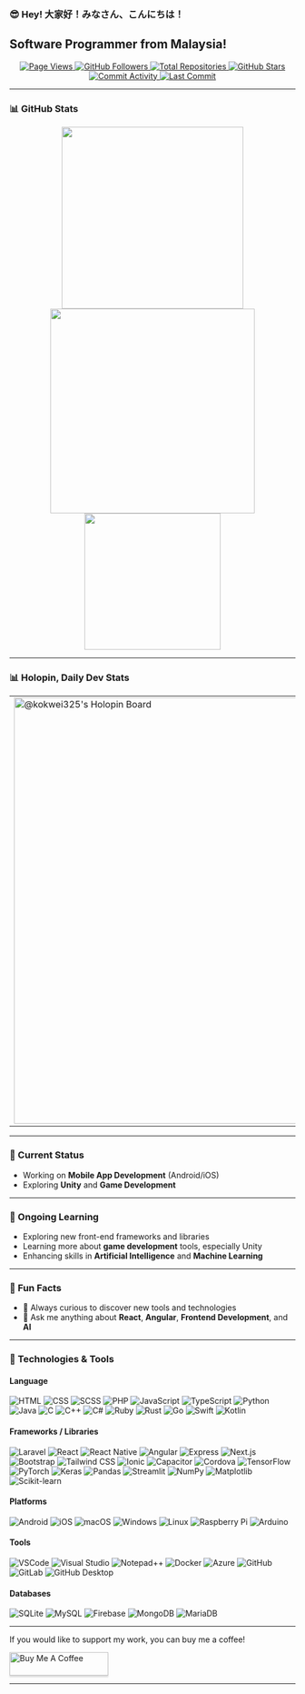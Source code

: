 ### 😎 Hey! 大家好！みなさん、こんにちは！

## Software Programmer from Malaysia!
   
<div align="center">
   <a href="https://github.com/Laikokwui/Laikokwui">
      <img src="https://komarev.com/ghpvc/?username=Laikokwui&color=green" alt="Page Views" />
   </a>
   <a href="https://github.com/Laikokwui?tab=followers">
       <img alt="GitHub Followers" src="https://img.shields.io/github/followers/Laikokwui?style=flat&logo=github">
   </a>
   <a href="https://github.com/Laikokwui?tab=repositories">
      <img src="https://badges.pufler.dev/repos/Laikokwui" alt="Total Repositories">
   </a>
   <a href="https://github.com/Laikokwui">
      <img src="https://img.shields.io/github/stars/Laikokwui?style=flat&logo=github" alt="GitHub Stars">
   </a>
   <a href="https://github.com/Laikokwui/Laikokwui">
      <img src="https://img.shields.io/github/commit-activity/m/Laikokwui/Laikokwui?style=flat" alt="Commit Activity">
   </a>
   <a href="https://github.com/Laikokwui">
      <img src="https://img.shields.io/github/last-commit/Laikokwui/Laikokwui" alt="Last Commit">
   </a>
</div>

---

### 📊 GitHub Stats

<div align="center">
    <a>
      <img src="https://github-readme-streak-stats.herokuapp.com/?user=Laikokwui&theme=radical" width="320" />
    </a>
    <a>
      <img src="https://github-readme-stats.vercel.app/api?username=Laikokwui&show_icons=true&count_private=true&theme=radical&hide_title=true" width="360" />
    </a>
    <a>
      <img src="https://github-readme-stats.vercel.app/api/top-langs/?username=Laikokwui&layout=compact&langs_count=8&theme=radical&hide_title=true" width="240" />
    </a>
</div>

---

### 📊 Holopin, Daily Dev Stats

<table border="0">
 <tr>
   <td>
      <a href="https://holopin.me/kokwei325">
        <img
          src="https://holopin.me/kokwei325"
          alt="@kokwei325's Holopin Board"
          width="750"
        />
      </a>
   </td>
    <td>
      <a href="https://app.daily.dev/kokwei325">
        <img src="https://api.daily.dev/devcards/v2/NAaXjoTzeUS4NLOyQ1aSA.png?type=default&r=u5y" width="170" alt="Lai Kok Wui's Dev Card"/>
      </a>
    </td>
 </tr>
</table>

---

### :telescope: Current Status 

- Working on **Mobile App Development** (Android/iOS)
- Exploring **Unity** and **Game Development**

---

### 🌱 Ongoing Learning

- Exploring new front-end frameworks and libraries
- Learning more about **game development** tools, especially Unity
- Enhancing skills in **Artificial Intelligence** and **Machine Learning**

---

### 🎯 Fun Facts

- 🚗 Always curious to discover new tools and technologies
- 💬 Ask me anything about **React**, **Angular**, **Frontend Development**, and **AI**

---

### 🔧 Technologies & Tools
#### Language
![HTML](https://img.shields.io/badge/HTML-E34F26?style=flat&logo=html5&logoColor=white)
![CSS](https://img.shields.io/badge/CSS-1572B6?style=flat&logo=css3&logoColor=white)
![SCSS](https://img.shields.io/badge/SCSS-CC6699?style=flat&logo=sass&logoColor=white)
![PHP](https://img.shields.io/badge/PHP-777BB4?style=flat&logo=php&logoColor=white)
![JavaScript](https://img.shields.io/badge/JavaScript-F7DF1E?style=flat&logo=javascript&logoColor=black)
![TypeScript](https://img.shields.io/badge/TypeScript-3178C6?style=flat&logo=typescript&logoColor=white)
![Python](https://img.shields.io/badge/Python-3776AB?style=flat&logo=python&logoColor=white)
![Java](https://img.shields.io/badge/Java-007396?style=flat&logo=java&logoColor=white)
![C](https://img.shields.io/badge/C-A8B9CC?style=flat&logo=c&logoColor=white)
![C++](https://img.shields.io/badge/C%2B%2B-F34B7F?style=flat&logo=cplusplus&logoColor=white)
![C#](https://img.shields.io/badge/C%23-239120?style=flat&logo=csharp&logoColor=white)
![Ruby](https://img.shields.io/badge/Ruby-CC342D?style=flat&logo=ruby&logoColor=white)
![Rust](https://img.shields.io/badge/Rust-000000?style=flat&logo=rust&logoColor=white)
![Go](https://img.shields.io/badge/Go-00ADD8?style=flat&logo=go&logoColor=white)
![Swift](https://img.shields.io/badge/Swift-F05138?style=flat&logo=swift&logoColor=white)
![Kotlin](https://img.shields.io/badge/Kotlin-7F52FF?style=flat&logo=kotlin&logoColor=white)
#### Frameworks / Libraries
![Laravel](https://img.shields.io/badge/Laravel-EF4135?style=flat&logo=laravel&logoColor=white)
![React](https://img.shields.io/badge/React-61DAFB?style=flat&logo=react&logoColor=black)
![React Native](https://img.shields.io/badge/React_Native-20232A?style=flat&logo=react&logoColor=61DAFB)
![Angular](https://img.shields.io/badge/Angular-DD0031?style=flat&logo=angular&logoColor=white)
![Express](https://img.shields.io/badge/Express.js-000000?style=flat&logo=express&logoColor=white)
![Next.js](https://img.shields.io/badge/Next.js-000000?style=flat&logo=next.js&logoColor=white)
![Bootstrap](https://img.shields.io/badge/Bootstrap-563D7C?style=flat&logo=bootstrap&logoColor=white)
![Tailwind CSS](https://img.shields.io/badge/Tailwind_CSS-38B2AC?style=flat&logo=tailwind-css&logoColor=white)
![Ionic](https://img.shields.io/badge/Ionic-3880FF?style=flat&logo=ionic&logoColor=white)
![Capacitor](https://img.shields.io/badge/Capacitor-119EFF?style=flat&logo=ionic&logoColor=white)
![Cordova](https://img.shields.io/badge/Cordova-EA5C5A?style=flat&logo=apache-cordova&logoColor=white)
![TensorFlow](https://img.shields.io/badge/TensorFlow-FF6F00?style=flat&logo=tensorflow&logoColor=white)
![PyTorch](https://img.shields.io/badge/PyTorch-EE4C2C?style=flat&logo=pytorch&logoColor=white)
![Keras](https://img.shields.io/badge/Keras-D00000?style=flat&logo=keras&logoColor=white)
![Pandas](https://img.shields.io/badge/Pandas-150458?style=flat&logo=pandas&logoColor=white)
![Streamlit](https://img.shields.io/badge/Streamlit-FF4B4B?style=flat&logo=streamlit&logoColor=white)
![NumPy](https://img.shields.io/badge/NumPy-013243?style=flat&logo=numpy&logoColor=white)
![Matplotlib](https://img.shields.io/badge/Matplotlib-11557C?style=flat&logo=matplotlib&logoColor=white)
![Scikit-learn](https://img.shields.io/badge/Scikit--learn-F7931E?style=flat&logo=scikit-learn&logoColor=white)
#### Platforms
![Android](https://img.shields.io/badge/Android-3DDC84?style=flat&logo=android&logoColor=white)
![iOS](https://img.shields.io/badge/iOS-000000?style=flat&logo=ios&logoColor=white)
![macOS](https://img.shields.io/badge/macOS-000000?style=flat&logo=apple&logoColor=white)
![Windows](https://img.shields.io/badge/Windows-0078D6?style=flat&logo=windows&logoColor=white)
![Linux](https://img.shields.io/badge/Linux-FCC624?style=flat&logo=linux&logoColor=black)
![Raspberry Pi](https://img.shields.io/badge/Raspberry_Pi-C51A4A?style=flat&logo=raspberry-pi&logoColor=white)
![Arduino](https://img.shields.io/badge/Arduino-00979D?style=flat&logo=arduino&logoColor=white)
#### Tools
![VSCode](https://img.shields.io/badge/VS_Code-007ACC?style=flat&logo=visual-studio-code&logoColor=white)
![Visual Studio](https://img.shields.io/badge/Visual_Studio-5C2D91?style=flat&logo=visual-studio&logoColor=white)
![Notepad++](https://img.shields.io/badge/Notepad%2B%2B-90E59A?style=flat&logo=notepad-plus-plus&logoColor=black)
![Docker](https://img.shields.io/badge/Docker-2496ED?style=flat&logo=docker&logoColor=white)
![Azure](https://img.shields.io/badge/Azure-0078D4?style=flat&logo=microsoft-azure&logoColor=white)
![GitHub](https://img.shields.io/badge/GitHub-181717?style=flat&logo=github&logoColor=white)
![GitLab](https://img.shields.io/badge/GitLab-FC6D26?style=flat&logo=gitlab&logoColor=white)
![GitHub Desktop](https://img.shields.io/badge/GitHub_Desktop-000000?style=flat&logo=github&logoColor=white)
#### Databases
![SQLite](https://img.shields.io/badge/SQLite-003B57?style=flat&logo=sqlite&logoColor=white)
![MySQL](https://img.shields.io/badge/MySQL-00618A?style=flat&logo=mysql&logoColor=white)
![Firebase](https://img.shields.io/badge/Firebase-FFCA28?style=flat&logo=firebase&logoColor=black)
![MongoDB](https://img.shields.io/badge/MongoDB-47A248?style=flat&logo=mongodb&logoColor=white)
![MariaDB](https://img.shields.io/badge/MariaDB-003545?style=flat&logo=mariadb&logoColor=white)

---

If you would like to support my work, you can buy me a coffee!

<a href="https://www.buymeacoffee.com/kokwuilai" target="_blank"><img src="https://www.buymeacoffee.com/assets/img/custom_images/orange_img.png" alt="Buy Me A Coffee" style="height: 41px !important;width: 174px !important;box-shadow: 0px 3px 2px 0px rgba(190, 190, 190, 0.5) !important;-webkit-box-shadow: 0px 3px 2px 0px rgba(190, 190, 190, 0.5) !important;" ></a>

---
